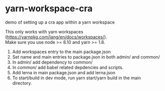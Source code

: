 # yarn-workspace-cra
demo of setting up a cra app within a yarn workspace

This only works with yarn workspaces (https://yarnpkg.com/lang/en/docs/workspaces/).  
Make sure you use node >= 8.10 and yarn >= 1.8.

1. Add workspaces entry to the main package.json
1. Set name and main entries to package.json in both admin/ and common/
1. In admin/ add dependency to common/
1. In common/ add babel related depdencies and scripts.
1. Add lerna in main package.json and add lerna.json
1. To start/build in dev mode, run yarn start/yarn build in the main directory.
